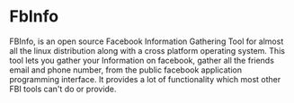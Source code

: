 # FbInfo
FBInfo, is an open source Facebook Information Gathering Tool for almost all the linux distribution along with a cross platform operating system. This tool lets you gather your Information on facebook, gather all the friends email and phone number, from the  public facebook application programming interface. It provides a lot of functionality which most other FBI tools can't do or provide.
